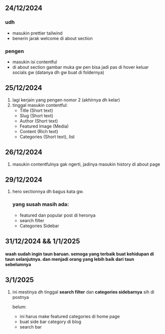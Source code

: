 ## 24/12/2024

### udh

- masukin prettier tailwind
- benerin jarak welcome di about section

### pengen

- masukin isi contentful
- di about section gambar muka gw pen bisa jadi pas di hover keluar socials gw (datanya dh gw buat di foldernya)



## 25/12/2024

1. lagi kerjain yang pengen nomor 2 (akhirnya dh kelar)
2. tinggal masukin contentful:
   - Title (Short text)
   - Slug (Short text)
   - Author (Short text)
   - Featured Image (Media)
   - Content (Rich text)
   - Categories (Short text), list

## 26/12/2024

1. masukin contentfulnya gak ngerti, jadinya masukin history di about page

## 29/12/2024

1. hero sectionnya dh bagus kata gw. 

   ### yang susah masih ada:
   - featured dan popular post di heronya
   - search filter
   - Categories Sidebar

## 31/12/2024 && 1/1/2025

#### waah sudah ingin taun baruan. semoga yang terbaik buat kehidupan di taun selanjutnya. dan menjadi orang yang lebih baik dari taun sebelumnya

## 3/1/2025

1. ini mestinya dh tinggal **search filter** dan **categories sidebarnya** sih di postnya

   belum:
   - ini harus make featured categories di home page
   - buat side bar category di blog
   - search bar
